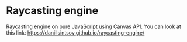 # Raycasting engine

Raycasting engine on pure JavaScript using Canvas API. You can look at this
link: https://daniilsintsov.github.io/raycasting-engine/
